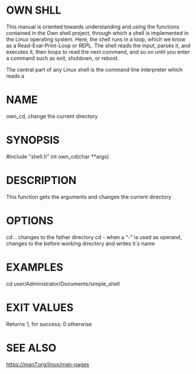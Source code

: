 # OWN SHLL
This manual is oriented towards understanding and using the functions contained in the Own shell project, through which a shell is implemented in the Linux operating system.
Here, the shell runs in a loop, which we know as a Read-Eval-Print-Loop or REPL. The shell reads the input, parses it, and executes it, then loops to read the next command, and so on until you enter a command such as exit, shutdown, or reboot.

The central part of any Linux shell is the command line interpreter which reads a
# NAME
own_cd, change the current directory

# SYNOPSIS
#include "shell.h"
int own_cd(char **args)

# DESCRIPTION
This function gets the arguments and changes the current directory

# OPTIONS
cd .. changes to the father directory
cd - when a “-” is used as operand, changes to the before working directory and writes it´s name

# EXAMPLES
cd user/Administrator/Documents/simple_shell
# EXIT VALUES
Returns 1, for success; 0 otherwise 
# SEE ALSO
https://man7.org/linux/man-pages
